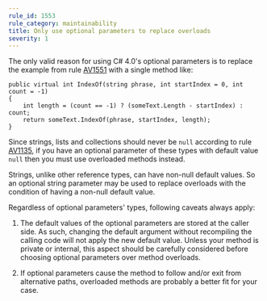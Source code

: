 ```yaml
---
rule_id: 1553
rule_category: maintainability
title: Only use optional parameters to replace overloads
severity: 1
---
```

The only valid reason for using C# 4.0's optional parameters is to replace the example from rule [AV1551](#av1551) with a single method like:

    public virtual int IndexOf(string phrase, int startIndex = 0, int count = -1)
    {
        int length = (count == -1) ? (someText.Length - startIndex) : count;
        return someText.IndexOf(phrase, startIndex, length);
    }

Since strings, lists and collections should never be `null` according to rule [AV1135](/member-design-guidelines#av1135), if you have an optional parameter of these types with default value `null` then you must use overloaded methods instead.

Strings, unlike other reference types, can have non-null default values. So an optional string parameter may be used to replace overloads with the condition of having a non-null default value.

Regardless of optional parameters' types, following caveats always apply:

1) The default values of the optional parameters are stored at the caller side. As such, changing the default argument without recompiling the calling code will not apply the new default value. Unless your method is private or internal, this aspect should be carefully considered before choosing optional parameters over method overloads.

2) If optional parameters cause the method to follow and/or exit from alternative paths, overloaded methods are probably a better fit for your case.
